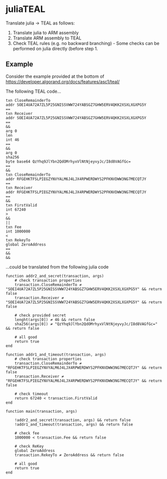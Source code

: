 # juliaTEAL

Translate julia -> TEAL as follows:

1. Translate julia to ARM assembly
2. Translate ARM assembly to TEAL
3. Check TEAL rules (e.g. no backward branching) - Some checks can be performed on julia directly (before step 1.

## Example

Consider the example provided at the bottom of https://developer.algorand.org/docs/features/asc1/teal/

The following TEAL code...

```
txn CloseRemainderTo
addr SOEI4UA72A7ZL5P25GNISSVWW724YABSGZ7GHW5ERV4QKK2XSXLXGXPG5Y
==
txn Receiver
addr SOEI4UA72A7ZL5P25GNISSVWW724YABSGZ7GHW5ERV4QKK2XSXLXGXPG5Y
==
&&
arg 0
len
int 46
==
&&
arg 0
sha256
byte base64 QzYhq9JlYbn2QdOMrhyxVlNtNjeyvyJc/I8d8VAGfGc=
==
&&
txn CloseRemainderTo
addr RFGEHKTFSLPIEGZYNVYALM6J4LJX4RPWERDWYS2PFKNVDWW3NG7MECQTJY
==
txn Receiver
addr RFGEHKTFSLPIEGZYNVYALM6J4LJX4RPWERDWYS2PFKNVDWW3NG7MECQTJY
==
&&
txn FirstValid
int 67240
>
&&
||
txn Fee
int 1000000
<
txn RekeyTo
global ZeroAddress
==
&&
&&
```

...could be translated from the following julia code

```
function addr2_and_secret(transaction, args)
    # check transaction properties
    transaction.CloseRemainderTo ≠ "SOEI4UA72A7ZL5P25GNISSVWW724YABSGZ7GHW5ERV4QKK2XSXLXGXPG5Y" && return false
    transaction.Receiver ≠ "SOEI4UA72A7ZL5P25GNISSVWW724YABSGZ7GHW5ERV4QKK2XSXLXGXPG5Y" && return false

    # check provided secret
    lenght(args[0]) ≠ 46 && return false
    sha256(args[0]) ≠ "QzYhq9JlYbn2QdOMrhyxVlNtNjeyvyJc/I8d8VAGfGc=" && return false

    # all good
    return true
end

function addr1_and_timeout(transaction, args)
    # check transaction properties
    transaction.CloseRemainderTo ≠ "RFGEHKTFSLPIEGZYNVYALM6J4LJX4RPWERDWYS2PFKNVDWW3NG7MECQTJY" && return false
    transaction.Receiver ≠ "RFGEHKTFSLPIEGZYNVYALM6J4LJX4RPWERDWYS2PFKNVDWW3NG7MECQTJY" && return false

    # check timeout
    return 67240 < transaction.FirstValid
end

function main(transaction, args)

    !addr2_and_secret(transaction, args) && return false
    !addr1_and_timeout(transaction, args) && return false

    # check fee
    1000000 < transaction.Fee && return false

    # check ReKey
    global ZeroAddress
    transaction.RekeyTo ≠ ZeroAddress && return false

    # all good
    return true
end
```
